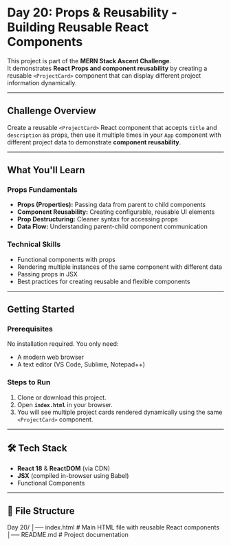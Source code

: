 # Day 20: Props & Reusability - Building Reusable React Components

This project is part of the **MERN Stack Ascent Challenge**.  
It demonstrates **React Props and component reusability** by creating a reusable `<ProjectCard>` component that can display different project information dynamically.

---

## Challenge Overview
Create a reusable `<ProjectCard>` React component that accepts `title` and `description` as props, then use it multiple times in your `App` component with different project data to demonstrate **component reusability**.

---

## What You'll Learn

### Props Fundamentals
- **Props (Properties):** Passing data from parent to child components  
- **Component Reusability:** Creating configurable, reusable UI elements  
- **Prop Destructuring:** Cleaner syntax for accessing props  
- **Data Flow:** Understanding parent-child component communication  

### Technical Skills
- Functional components with props  
- Rendering multiple instances of the same component with different data  
- Passing props in JSX  
- Best practices for creating reusable and flexible components  

---

## Getting Started

### Prerequisites
No installation required. You only need:
- A modern web browser
- A text editor (VS Code, Sublime, Notepad++)

### Steps to Run
1. Clone or download this project.
2. Open **`index.html`** in your browser.
3. You will see multiple project cards rendered dynamically using the same `<ProjectCard>` component.

---

## 🛠 Tech Stack
- **React 18** & **ReactDOM** (via CDN)  
- **JSX** (compiled in-browser using Babel)  
- Functional Components  

---

## 📂 File Structure
Day 20/
│── index.html # Main HTML file with reusable React components
│── README.md # Project documentation
